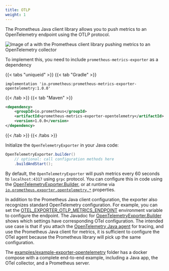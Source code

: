 ```yaml
---
title: OTLP
weight: 1
---
```


The Prometheus Java client library allows you to push metrics to an OpenTelemetry endpoint using the OTLP protocol.

![Image of a with the Prometheus client library pushing metrics to an OpenTelemetry collector](/images/otel-pipeline.png)

To implement this, you need to include `prometheus-metrics-exporter` as a dependency

{{< tabs "uniqueid" >}}
{{< tab "Gradle" >}}
```
implementation 'io.prometheus:prometheus-metrics-exporter-opentelemetry:1.0.0'
```
{{< /tab >}}
{{< tab "Maven" >}}
```xml
<dependency>
    <groupId>io.prometheus</groupId>
    <artifactId>prometheus-metrics-exporter-opentelemetry</artifactId>
    <version>1.0.0</version>
</dependency>
```
{{< /tab >}}
{{< /tabs >}}

Initialize the `OpenTelemetryExporter` in your Java code:

```java
OpenTelemetryExporter.builder()
    // optional: call configuration methods here
    .buildAndStart();
```

By default, the `OpenTelemetryExporter` will push metrics every 60 seconds to `localhost:4317` using `grpc` protocol. You can configure this in code using the [OpenTelemetryExporter.Builder](/client_java/api/io/prometheus/metrics/exporter/opentelemetry/OpenTelemetryExporter.Builder.html), or at runtime via [`io.prometheus.exporter.opentelemetry.*`](../../config/config/#exporter-opentelemetry-properties) properties.

In addition to the Prometheus Java client configuration, the exporter also recognizes standard OpenTelemetry configuration. For example, you can set the [OTEL_EXPORTER_OTLP_METRICS_ENDPOINT](https://opentelemetry.io/docs/concepts/sdk-configuration/otlp-exporter-configuration/#otel_exporter_otlp_metrics_endpoint) environment variable to configure the endpoint. The Javadoc for [OpenTelemetryExporter.Builder](/client_java/api/io/prometheus/metrics/exporter/opentelemetry/OpenTelemetryExporter.Builder.html) shows which settings have corresponding OTel configuration. The intended use case is that if you attach the [OpenTelemetry Java agent](https://github.com/open-telemetry/opentelemetry-java-instrumentation/) for tracing, and use the Prometheus Java client for metrics, it is sufficient to configure the OTel agent because the Prometheus library will pick up the same configuration.

The [examples/example-exporter-opentelemetry](https://github.com/prometheus/client_java/tree/main/examples/example-exporter-opentelemetry) folder has a docker compose with a complete end-to-end example, including a Java app, the OTel collector, and a Prometheus server.
